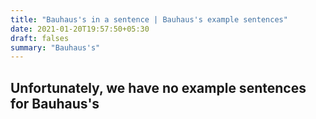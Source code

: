 ```yaml
---
title: "Bauhaus's in a sentence | Bauhaus's example sentences"
date: 2021-01-20T19:57:50+05:30
draft: falses
summary: "Bauhaus's"
---
```

## Unfortunately, we have no example sentences for Bauhaus's                 
